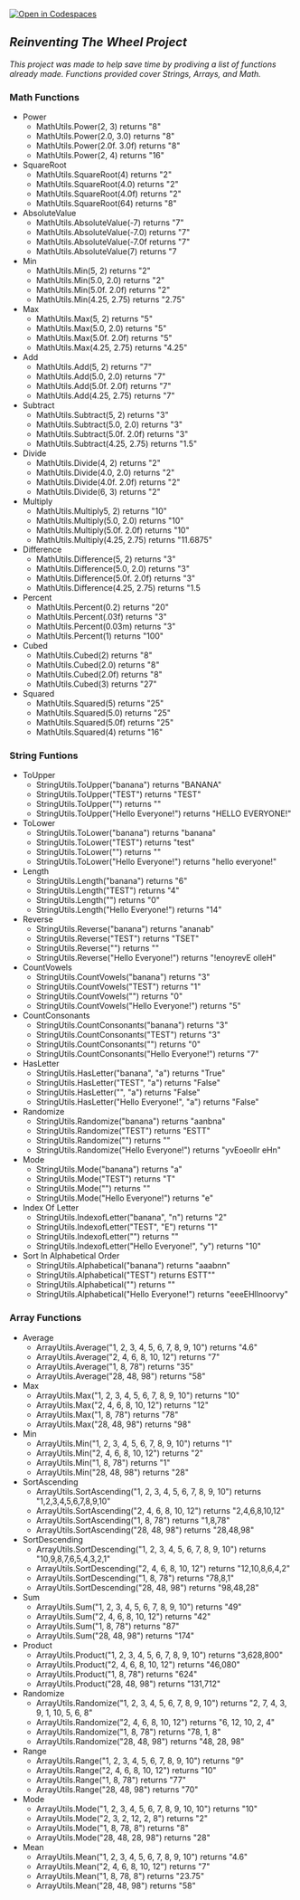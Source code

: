 [![Open in Codespaces](https://classroom.github.com/assets/launch-codespace-f4981d0f882b2a3f0472912d15f9806d57e124e0fc890972558857b51b24a6f9.svg)](https://classroom.github.com/open-in-codespaces?assignment_repo_id=9807792)


## _Reinventing The Wheel Project_
_This project was made to help save time by prodiving a list of functions already made. Functions provided cover Strings, Arrays, and Math._
### Math Functions
- Power
  -  MathUtils.Power(2, 3) returns "8"
  -  MathUtils.Power(2.0, 3.0) returns "8"
  -  MathUtils.Power(2.0f. 3.0f) returns "8"
  -  MathUtils.Power(2, 4) returns "16"
- SquareRoot
  -  MathUtils.SquareRoot(4) returns "2"
  -  MathUtils.SquareRoot(4.0) returns "2"
  -  MathUtils.SquareRoot(4.0f) returns "2"
  -  MathUtils.SquareRoot(64) returns "8"
- AbsoluteValue
  -  MathUtils.AbsoluteValue(-7) returns "7"
  -  MathUtils.AbsoluteValue(-7.0) returns "7"
  -  MathUtils.AbsoluteValue(-7.0f returns "7"
  -  MathUtils.AbsoluteValue(7) returns "7
- Min
  -  MathUtils.Min(5, 2) returns "2"
  -  MathUtils.Min(5.0, 2.0) returns "2"
  -  MathUtils.Min(5.0f. 2.0f) returns "2"
  -  MathUtils.Min(4.25, 2.75) returns "2.75"
- Max
  -  MathUtils.Max(5, 2) returns "5"
  -  MathUtils.Max(5.0, 2.0) returns "5"
  -  MathUtils.Max(5.0f. 2.0f) returns "5"
  -  MathUtils.Max(4.25, 2.75) returns "4.25"
- Add
  -  MathUtils.Add(5, 2) returns "7"
  -  MathUtils.Add(5.0, 2.0) returns "7"
  -  MathUtils.Add(5.0f. 2.0f) returns "7"
  -  MathUtils.Add(4.25, 2.75) returns "7"
- Subtract
  -  MathUtils.Subtract(5, 2) returns "3"
  -  MathUtils.Subtract(5.0, 2.0) returns "3"
  -  MathUtils.Subtract(5.0f. 2.0f) returns "3"
  -  MathUtils.Subtract(4.25, 2.75) returns "1.5"
- Divide
  -  MathUtils.Divide(4, 2) returns "2"
  -  MathUtils.Divide(4.0, 2.0) returns "2"
  -  MathUtils.Divide(4.0f. 2.0f) returns "2"
  -  MathUtils.Divide(6, 3) returns "2"
- Multiply
  -  MathUtils.Multiply5, 2) returns "10"
  -  MathUtils.Multiply(5.0, 2.0) returns "10"
  -  MathUtils.Multiply(5.0f. 2.0f) returns "10"
  -  MathUtils.Multiply(4.25, 2.75) returns "11.6875"
- Difference
  -  MathUtils.Difference(5, 2) returns "3"
  -  MathUtils.Difference(5.0, 2.0) returns "3"
  -  MathUtils.Difference(5.0f. 2.0f) returns "3"
  -  MathUtils.Difference(4.25, 2.75) returns "1.5
- Percent
  -  MathUtils.Percent(0.2) returns "20"
  -  MathUtils.Percent(.03f) returns "3"
  -  MathUtils.Percent(0.03m) returns "3"
  -  MathUtils.Percent(1) returns "100" 
- Cubed
  -  MathUtils.Cubed(2) returns "8"
  -  MathUtils.Cubed(2.0) returns "8"
  -  MathUtils.Cubed(2.0f) returns "8"
  -  MathUtils.Cubed(3) returns "27"
- Squared
  -  MathUtils.Squared(5) returns "25"
  -  MathUtils.Squared(5.0) returns "25"
  -  MathUtils.Squared(5.0f) returns "25"
  -  MathUtils.Squared(4) returns "16"
### String Funtions
- ToUpper
  -  StringUtils.ToUpper("banana") returns "BANANA"
  -  StringUtils.ToUpper("TEST") returns "TEST"
  -  StringUtils.ToUpper("") returns ""
  -  StringUtils.ToUpper("Hello Everyone!") returns "HELLO EVERYONE!"
- ToLower
  -  StringUtils.ToLower("banana") returns "banana"
  -  StringUtils.ToLower("TEST") returns "test"
  -  StringUtils.ToLower("") returns ""
  -  StringUtils.ToLower("Hello Everyone!") returns "hello everyone!"
- Length
  -  StringUtils.Length("banana") returns "6"
  -  StringUtils.Length("TEST") returns "4"
  -  StringUtils.Length("") returns "0"
  -  StringUtils.Length("Hello Everyone!") returns "14"
- Reverse
  -  StringUtils.Reverse("banana") returns "ananab"
  -  StringUtils.Reverse("TEST") returns "TSET"
  -  StringUtils.Reverse("") returns ""
  -  StringUtils.Reverse("Hello Everyone!") returns "!enoyrevE olleH"
- CountVowels
  -  StringUtils.CountVowels("banana") returns "3"
  -  StringUtils.CountVowels("TEST") returns "1"
  -  StringUtils.CountVowels("") returns "0"
  -  StringUtils.CountVowels("Hello Everyone!") returns "5"
- CountConsonants
  -  StringUtils.CountConsonants("banana") returns "3"
  -  StringUtils.CountConsonants("TEST") returns "3"
  -  StringUtils.CountConsonants("") returns "0"
  -  StringUtils.CountConsonants("Hello Everyone!") returns "7"
- HasLetter
  -  StringUtils.HasLetter("banana", "a") returns "True"
  -  StringUtils.HasLetter("TEST", "a") returns "False"
  -  StringUtils.HasLetter("", "a") returns "False"
  -  StringUtils.HasLetter("Hello Everyone!", "a") returns "False"
- Randomize
  -  StringUtils.Randomize("banana") returns "aanbna"
  -  StringUtils.Randomize("TEST") returns "ESTT"
  -  StringUtils.Randomize("") returns ""
  -  StringUtils.Randomize("Hello Everyone!") returns "yvEoeollr eHn"
- Mode
  -  StringUtils.Mode("banana") returns "a"
  -  StringUtils.Mode("TEST") returns "T"
  -  StringUtils.Mode("") returns ""
  -  StringUtils.Mode("Hello Everyone!") returns "e"
- Index Of Letter
  -  StringUtils.IndexofLetter("banana", "n") returns "2"
  -  StringUtils.IndexofLetter("TEST", "E") returns "1"
  -  StringUtils.IndexofLetter("") returns ""
  -  StringUtils.IndexofLetter("Hello Everyone!", "y") returns "10"
- Sort In Alphabetical Order
  -  StringUtils.Alphabetical("banana") returns "aaabnn"
  -  StringUtils.Alphabetical("TEST") returns ESTT""
  -  StringUtils.Alphabetical("") returns ""
  -  StringUtils.Alphabetical("Hello Everyone!") returns "eeeEHllnoorvy"
### Array Functions
- Average
  -  ArrayUtils.Average("1, 2, 3, 4, 5, 6, 7, 8, 9, 10") returns "4.6"
  -  ArrayUtils.Average("2, 4, 6, 8, 10, 12") returns "7"
  -  ArrayUtils.Average("1, 8, 78") returns "35"
  -  ArrayUtils.Average("28, 48, 98") returns "58"
- Max
  -  ArrayUtils.Max("1, 2, 3, 4, 5, 6, 7, 8, 9, 10") returns "10"
  -  ArrayUtils.Max("2, 4, 6, 8, 10, 12") returns "12"
  -  ArrayUtils.Max("1, 8, 78") returns "78"
  -  ArrayUtils.Max("28, 48, 98") returns "98"
- Min
  -  ArrayUtils.Min("1, 2, 3, 4, 5, 6, 7, 8, 9, 10") returns "1"
  -  ArrayUtils.Min("2, 4, 6, 8, 10, 12") returns "2"
  -  ArrayUtils.Min("1, 8, 78") returns "1"
  -  ArrayUtils.Min("28, 48, 98") returns "28"
- SortAscending
  -  ArrayUtils.SortAscending("1, 2, 3, 4, 5, 6, 7, 8, 9, 10") returns "1,2,3,4,5,6,7,8,9,10"
  -  ArrayUtils.SortAscending("2, 4, 6, 8, 10, 12") returns "2,4,6,8,10,12"
  -  ArrayUtils.SortAscending("1, 8, 78") returns "1,8,78"
  -  ArrayUtils.SortAscending("28, 48, 98") returns "28,48,98"
- SortDescending
  -  ArrayUtils.SortDescending("1, 2, 3, 4, 5, 6, 7, 8, 9, 10") returns "10,9,8,7,6,5,4,3,2,1"
  -  ArrayUtils.SortDescending("2, 4, 6, 8, 10, 12") returns "12,10,8,6,4,2"
  -  ArrayUtils.SortDescending("1, 8, 78") returns "78,8,1"
  -  ArrayUtils.SortDescending("28, 48, 98") returns "98,48,28"
- Sum
  -  ArrayUtils.Sum("1, 2, 3, 4, 5, 6, 7, 8, 9, 10") returns "49"
  -  ArrayUtils.Sum("2, 4, 6, 8, 10, 12") returns "42"
  -  ArrayUtils.Sum("1, 8, 78") returns "87"
  -  ArrayUtils.Sum("28, 48, 98") returns "174"
- Product
  -  ArrayUtils.Product("1, 2, 3, 4, 5, 6, 7, 8, 9, 10") returns "3,628,800"
  -  ArrayUtils.Product("2, 4, 6, 8, 10, 12") returns "46,080"
  -  ArrayUtils.Product("1, 8, 78") returns "624"
  -  ArrayUtils.Product("28, 48, 98") returns "131,712"
- Randomize
  -  ArrayUtils.Randomize("1, 2, 3, 4, 5, 6, 7, 8, 9, 10") returns "2, 7, 4, 3, 9, 1, 10, 5, 6, 8"
  -  ArrayUtils.Randomize("2, 4, 6, 8, 10, 12") returns "6, 12, 10, 2, 4"
  -  ArrayUtils.Randomize("1, 8, 78") returns "78, 1, 8"
  -  ArrayUtils.Randomize("28, 48, 98") returns "48, 28, 98"
- Range
  -  ArrayUtils.Range("1, 2, 3, 4, 5, 6, 7, 8, 9, 10") returns "9"
  -  ArrayUtils.Range("2, 4, 6, 8, 10, 12") returns "10"
  -  ArrayUtils.Range("1, 8, 78") returns "77"
  -  ArrayUtils.Range("28, 48, 98") returns "70"
- Mode
  -  ArrayUtils.Mode("1, 2, 3, 4, 5, 6, 7, 8, 9, 10, 10") returns "10"
  -  ArrayUtils.Mode("2, 3, 2, 12, 2, 8") returns "2"
  -  ArrayUtils.Mode("1, 8, 78, 8") returns "8"
  -  ArrayUtils.Mode("28, 48, 28, 98") returns "28"
- Mean
  -  ArrayUtils.Mean("1, 2, 3, 4, 5, 6, 7, 8, 9, 10") returns "4.6"
  -  ArrayUtils.Mean("2, 4, 6, 8, 10, 12") returns "7"
  -  ArrayUtils.Mean("1, 8, 78, 8") returns "23.75"
  -  ArrayUtils.Mean("28, 48, 98") returns "58"

